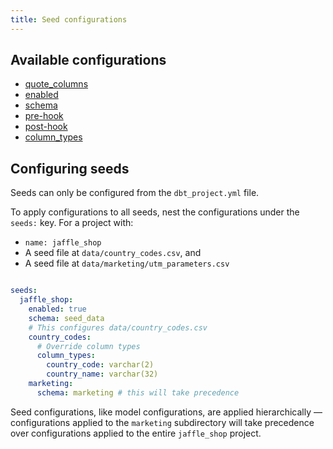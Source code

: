 ```yaml
---
title: Seed configurations
---
```


## Available configurations

* [quote_columns](quote-columns.md)
* [enabled](enabled.md)
* [schema](schema.md)
* [pre-hook](pre-hook.md)
* [post-hook](post-hook.md)
* [column_types](column_types.md)

## Configuring seeds
Seeds can only be configured from the `dbt_project.yml` file.

To apply
configurations to all seeds, nest the configurations under the `seeds:` key. For a project with:
* `name: jaffle_shop`
* A seed file at `data/country_codes.csv`, and
* A seed file at `data/marketing/utm_parameters.csv`

<File name='dbt_project.yml'>

```yml

seeds:
  jaffle_shop:
    enabled: true
    schema: seed_data
    # This configures data/country_codes.csv
    country_codes:
      # Override column types
      column_types:
        country_code: varchar(2)
        country_name: varchar(32)
    marketing:
      schema: marketing # this will take precedence
```

</File>

Seed configurations, like model configurations, are applied hierarchically — configurations applied to the `marketing` subdirectory will take precedence over configurations applied to the entire `jaffle_shop` project.
